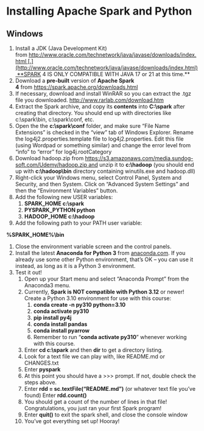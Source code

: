 # Installing Apache Spark and Python

## Windows

1. Install a JDK (Java Development Kit) from http://www.oracle.com/technetwork/java/javase/downloads/index.html [.](http://www.oracle.com/technetwork/java/javase/downloads/index.html) **SPARK 4 IS ONLY COMPATIBLE WITH JAVA 17 or 21 at this time.**
2. Download a **pre-built** version of **Apache Spark 4** from https://spark.apache.org/downloads.html
3. If necessary, download and install WinRAR so you can extract the .tgz file you downloaded. http://www.rarlab.com/download.htm
4. Extract the Spark archive, and copy its **contents** into **C:\spark** after creating that directory. You should end up with directories like c:\spark\bin, c:\spark\conf, etc.
5. Open the the **c:\spark\conf** folder, and make sure “File Name Extensions” is checked in the “view” tab of Windows Explorer. Rename the log4j2.properties.template file to log4j2.properties. Edit this file (using Wordpad or something similar) and change the error level from “info” to “error” for log4j.rootCategory
6. Download hadoop.zip from https://s3.amazonaws.com/media.sundog-soft.com/Udemy/hadoop.zip and unzip it to **c:\hadoop** (you should end up with **c:\hadoop\bin** directory containing winutils.exe and hadoop.dll)
7. Right-click your Windows menu, select Control Panel, System and Security, and then System. Click on “Advanced System Settings” and then the “Environment Variables” button.
8. Add the following new USER variables:
    1. **SPARK_HOME c:\spark**
    2. **PYSPARK_PYTHON python**
    3. **HADOOP_HOME c:\hadoop**
9. Add the following path to your PATH user variable:

**%SPARK_HOME%\bin**

1. Close the environment variable screen and the control panels.
2. Install the latest **Anaconda for Python 3** from [anaconda.com](https://anaconda.com/). If you already use some other Python environment, that’s OK – you can use it instead, as long as it is a Python 3 environment.
3. Test it out!
    1. Open up your Start menu and select “Anaconda Prompt” from the Anaconda3 menu.
    2. Currently, **Spark is NOT compatible with Python 3.12** or newer! Create a Python 3.10 environment for use with this course:
        1. **conda create -n py310 python=3.10**
        2. **conda activate py310**
        3. **pip install py4j**
        4. **conda install pandas**
        5. **conda install pyarrow**
        6. Remember to run “**conda activate py310**” whenever working with this course.
    3. Enter **cd c:\spark** and then **dir** to get a directory listing.
    4. Look for a text file we can play with, like README.md or CHANGES.txt
    5. Enter **pyspark**
    6. At this point you should have a >>> prompt. If not, double check the steps above.
    7. Enter **rdd = sc.textFile(“README.md”)** (or whatever text file you’ve found) Enter **rdd.count()**
    8. You should get a count of the number of lines in that file! Congratulations, you just ran your first Spark program!
    9. Enter **quit()** to exit the spark shell, and close the console window
    10. You’ve got everything set up! Hooray!